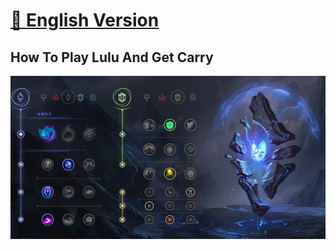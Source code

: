 # [📖 English Version](/language/english.md)

## How To Play Lulu And Get Carry

![Runes](/resource/runes.png)
